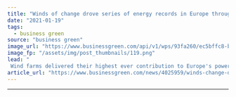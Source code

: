 ```yaml
---
title: "Winds of change drove series of energy records in Europe throughout 2020"
date: "2021-01-19"
tags: 
  - business green
source: "business green"
image_url: "https://www.businessgreen.com/api/v1/wps/93fa260/ec5bffc8-b5a9-45e1-9f48-5644fd45c239/4/Wind-turbines-992820568-185x114.png"
image_fp: "/assets/img/post_thumbnails/119.png"
lead: "
 Wind farms delivered their highest ever contribution to Europe's power mix as conventional coal and gas energy fell to a record low in Britain, according to new analysis from EnnAppSys ..."
article_url: "https://www.businessgreen.com/news/4025959/winds-change-drove-series-energy-records-europe-2020"
---
```


---
